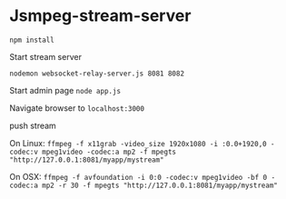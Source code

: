 # Jsmpeg-stream-server

`npm install`

Start stream server

`nodemon websocket-relay-server.js 8081 8082`


Start admin page
`node app.js`


Navigate browser to `localhost:3000`


push stream

On Linux: `ffmpeg -f x11grab -video_size 1920x1080 -i :0.0+1920,0 -codec:v mpeg1video -codec:a mp2 -f mpegts "http://127.0.0.1:8081/myapp/mystream"`

On OSX: `ffmpeg -f avfoundation -i 0:0 -codec:v mpeg1video -bf 0 -codec:a mp2 -r 30 -f mpegts "http://127.0.0.1:8081/myapp/mystream"`


